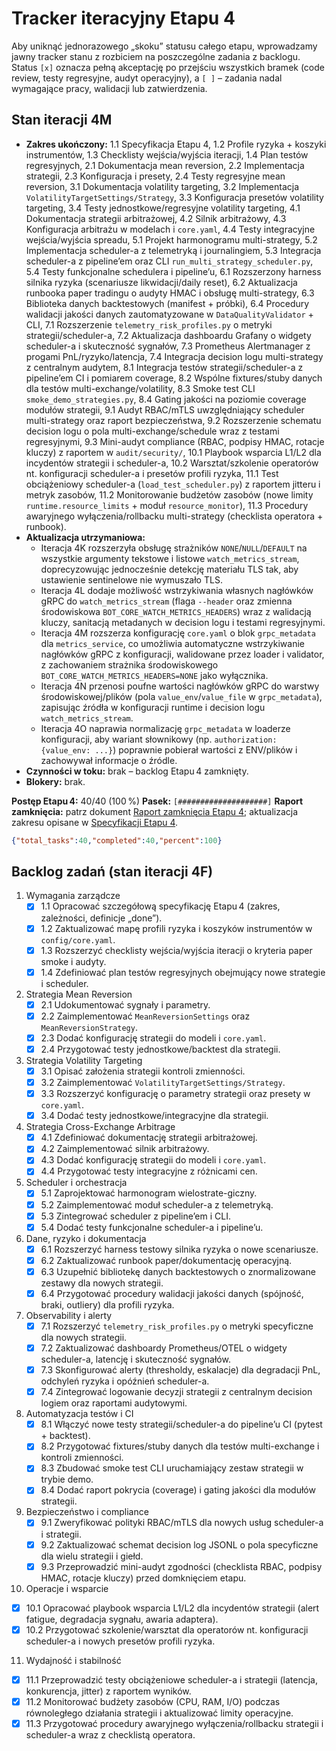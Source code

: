# Tracker iteracyjny Etapu 4

Aby uniknąć jednorazowego „skoku” statusu całego etapu, wprowadzamy jawny tracker stanu z rozbiciem na poszczególne zadania z backlogu. Status `[x]` oznacza pełną akceptację po przejściu wszystkich bramek (code review, testy regresyjne, audyt operacyjny), a `[ ]` – zadania nadal wymagające pracy, walidacji lub zatwierdzenia.

## Stan iteracji 4M
- **Zakres ukończony:** 1.1 Specyfikacja Etapu 4, 1.2 Profile ryzyka + koszyki instrumentów, 1.3 Checklisty wejścia/wyjścia iteracji, 1.4 Plan testów regresyjnych, 2.1 Dokumentacja mean reversion, 2.2 Implementacja strategii, 2.3 Konfiguracja i presety, 2.4 Testy regresyjne mean reversion, 3.1 Dokumentacja volatility targeting, 3.2 Implementacja `VolatilityTargetSettings/Strategy`, 3.3 Konfiguracja presetów volatility targeting, 3.4 Testy jednostkowe/regresyjne volatility targeting, 4.1 Dokumentacja strategii arbitrażowej, 4.2 Silnik arbitrażowy, 4.3 Konfiguracja arbitrażu w modelach i `core.yaml`, 4.4 Testy integracyjne wejścia/wyjścia spreadu, 5.1 Projekt harmonogramu multi-strategy, 5.2 Implementacja scheduler-a z telemetryką i journalingiem, 5.3 Integracja scheduler-a z pipeline’em oraz CLI `run_multi_strategy_scheduler.py`, 5.4 Testy funkcjonalne schedulera i pipeline’u, 6.1 Rozszerzony harness silnika ryzyka (scenariusze likwidacji/daily reset), 6.2 Aktualizacja runbooka paper tradingu o audyty HMAC i obsługę multi-strategy, 6.3 Biblioteka danych backtestowych (manifest + próbki), 6.4 Procedury walidacji jakości danych zautomatyzowane w `DataQualityValidator` + CLI, 7.1 Rozszerzenie `telemetry_risk_profiles.py` o metryki strategii/scheduler-a, 7.2 Aktualizacja dashboardu Grafany o widgety scheduler-a i skuteczność sygnałów, 7.3 Prometheus Alertmanager z progami PnL/ryzyko/latencja, 7.4 Integracja decision logu multi-strategy z centralnym audytem, 8.1 Integracja testów strategii/scheduler-a z pipeline’em CI i pomiarem coverage, 8.2 Wspólne fixtures/stuby danych dla testów multi-exchange/volatility, 8.3 Smoke test CLI `smoke_demo_strategies.py`, 8.4 Gating jakości na poziomie coverage modułów strategii, 9.1 Audyt RBAC/mTLS uwzględniający scheduler multi-strategy oraz raport bezpieczeństwa, 9.2 Rozszerzenie schematu decision logu o pola multi-exchange/schedule wraz z testami regresyjnymi, 9.3 Mini-audyt compliance (RBAC, podpisy HMAC, rotacje kluczy) z raportem w `audit/security/`, 10.1 Playbook wsparcia L1/L2 dla incydentów strategii i scheduler-a, 10.2 Warsztat/szkolenie operatorów nt. konfiguracji scheduler-a i presetów profili ryzyka, 11.1 Test obciążeniowy scheduler-a (`load_test_scheduler.py`) z raportem jitteru i metryk zasobów, 11.2 Monitorowanie budżetów zasobów (nowe limity `runtime.resource_limits` + moduł `resource_monitor`), 11.3 Procedury awaryjnego wyłączenia/rollbacku multi-strategy (checklista operatora + runbook).
- **Aktualizacja utrzymaniowa:**
  - Iteracja 4K rozszerzyła obsługę strażników `NONE`/`NULL`/`DEFAULT` na wszystkie argumenty tekstowe i listowe `watch_metrics_stream`, doprecyzowując jednocześnie detekcję materiału TLS tak, aby ustawienie sentinelowe nie wymuszało TLS.
  - Iteracja 4L dodaje możliwość wstrzykiwania własnych nagłówków gRPC do `watch_metrics_stream` (flaga `--header` oraz zmienna środowiskowa `BOT_CORE_WATCH_METRICS_HEADERS`) wraz z walidacją kluczy, sanitacją metadanych w decision logu i testami regresyjnymi.
  - Iteracja 4M rozszerza konfigurację `core.yaml` o blok `grpc_metadata` dla `metrics_service`, co umożliwia automatyczne wstrzykiwanie nagłówków gRPC z konfiguracji, walidowane przez loader i validator, z zachowaniem strażnika środowiskowego `BOT_CORE_WATCH_METRICS_HEADERS=NONE` jako wyłącznika.
  - Iteracja 4N przenosi poufne wartości nagłówków gRPC do warstwy środowiskowej/plików (pola `value_env`/`value_file` w `grpc_metadata`), zapisując źródła w konfiguracji runtime i decision logu `watch_metrics_stream`.
  - Iteracja 4O naprawia normalizację `grpc_metadata` w loaderze konfiguracji, aby wariant słownikowy (np. `authorization: {value_env: ...}`) poprawnie pobierał wartości z ENV/plików i zachowywał informacje o źródle.
- **Czynności w toku:** brak – backlog Etapu 4 zamknięty.
- **Blokery:** brak.

**Postęp Etapu 4:** 40/40 (100 %)
**Pasek:** `[####################]`
**Raport zamknięcia:** patrz dokument [Raport zamknięcia Etapu 4](stage4_final_report.md); aktualizacja zakresu opisane w [Specyfikacji Etapu 4](stage4_spec.md).

```json
{"total_tasks":40,"completed":40,"percent":100}
```

## Backlog zadań (stan iteracji 4F)
1. Wymagania zarządcze
   - [x] 1.1 Opracować szczegółową specyfikację Etapu 4 (zakres, zależności, definicje „done”).
   - [x] 1.2 Zaktualizować mapę profili ryzyka i koszyków instrumentów w `config/core.yaml`.
   - [x] 1.3 Rozszerzyć checklisty wejścia/wyjścia iteracji o kryteria paper smoke i audyty.
   - [x] 1.4 Zdefiniować plan testów regresyjnych obejmujący nowe strategie i scheduler.
2. Strategia Mean Reversion
   - [x] 2.1 Udokumentować sygnały i parametry.
   - [x] 2.2 Zaimplementować `MeanReversionSettings` oraz `MeanReversionStrategy`.
   - [x] 2.3 Dodać konfigurację strategii do modeli i `core.yaml`.
   - [x] 2.4 Przygotować testy jednostkowe/backtest dla strategii.
3. Strategia Volatility Targeting
   - [x] 3.1 Opisać założenia strategii kontroli zmienności.
   - [x] 3.2 Zaimplementować `VolatilityTargetSettings/Strategy`.
   - [x] 3.3 Rozszerzyć konfigurację o parametry strategii oraz presety w `core.yaml`.
   - [x] 3.4 Dodać testy jednostkowe/integracyjne dla strategii.
4. Strategia Cross-Exchange Arbitrage
   - [x] 4.1 Zdefiniować dokumentację strategii arbitrażowej.
   - [x] 4.2 Zaimplementować silnik arbitrażowy.
   - [x] 4.3 Dodać konfigurację strategii do modeli i `core.yaml`.
   - [x] 4.4 Przygotować testy integracyjne z różnicami cen.
5. Scheduler i orchestracja
   - [x] 5.1 Zaprojektować harmonogram wielostrate-giczny.
   - [x] 5.2 Zaimplementować moduł scheduler-a z telemetryką.
   - [x] 5.3 Zintegrować scheduler z pipeline’em i CLI.
   - [x] 5.4 Dodać testy funkcjonalne scheduler-a i pipeline’u.
6. Dane, ryzyko i dokumentacja
   - [x] 6.1 Rozszerzyć harness testowy silnika ryzyka o nowe scenariusze.
   - [x] 6.2 Zaktualizować runbook paper/dokumentację operacyjną.
   - [x] 6.3 Uzupełnić bibliotekę danych backtestowych o znormalizowane zestawy dla nowych strategii.
   - [x] 6.4 Przygotować procedury walidacji jakości danych (spójność, braki, outliery) dla profili ryzyka.
7. Observability i alerty
   - [x] 7.1 Rozszerzyć `telemetry_risk_profiles.py` o metryki specyficzne dla nowych strategii.
   - [x] 7.2 Zaktualizować dashboardy Prometheus/OTEL o widgety scheduler-a, latencję i skuteczność sygnałów.
   - [x] 7.3 Skonfigurować alerty (thresholdy, eskalacje) dla degradacji PnL, odchyleń ryzyka i opóźnień scheduler-a.
   - [x] 7.4 Zintegrować logowanie decyzji strategii z centralnym decision logiem oraz raportami audytowymi.
8. Automatyzacja testów i CI
   - [x] 8.1 Włączyć nowe testy strategii/scheduler-a do pipeline’u CI (pytest + backtest).
   - [x] 8.2 Przygotować fixtures/stuby danych dla testów multi-exchange i kontroli zmienności.
   - [x] 8.3 Zbudować smoke test CLI uruchamiający zestaw strategii w trybie demo.
   - [x] 8.4 Dodać raport pokrycia (coverage) i gating jakości dla modułów strategii.
9. Bezpieczeństwo i compliance
   - [x] 9.1 Zweryfikować polityki RBAC/mTLS dla nowych usług scheduler-a i strategii.
   - [x] 9.2 Zaktualizować schemat decision log JSONL o pola specyficzne dla wielu strategii i giełd.
   - [x] 9.3 Przeprowadzić mini-audyt zgodności (checklista RBAC, podpisy HMAC, rotacje kluczy) przed domknięciem etapu.
10. Operacje i wsparcie
   - [x] 10.1 Opracować playbook wsparcia L1/L2 dla incydentów strategii (alert fatigue, degradacja sygnału, awaria adaptera).
   - [x] 10.2 Przygotować szkolenie/warsztat dla operatorów nt. konfiguracji scheduler-a i nowych presetów profili ryzyka.
11. Wydajność i stabilność
   - [x] 11.1 Przeprowadzić testy obciążeniowe scheduler-a i strategii (latencja, konkurencja, jitter) z raportem wyników.
   - [x] 11.2 Monitorować budżety zasobów (CPU, RAM, I/O) podczas równoległego działania strategii i aktualizować limity operacyjne.
   - [x] 11.3 Przygotować procedury awaryjnego wyłączenia/rollbacku strategii i scheduler-a wraz z checklistą operatora.

